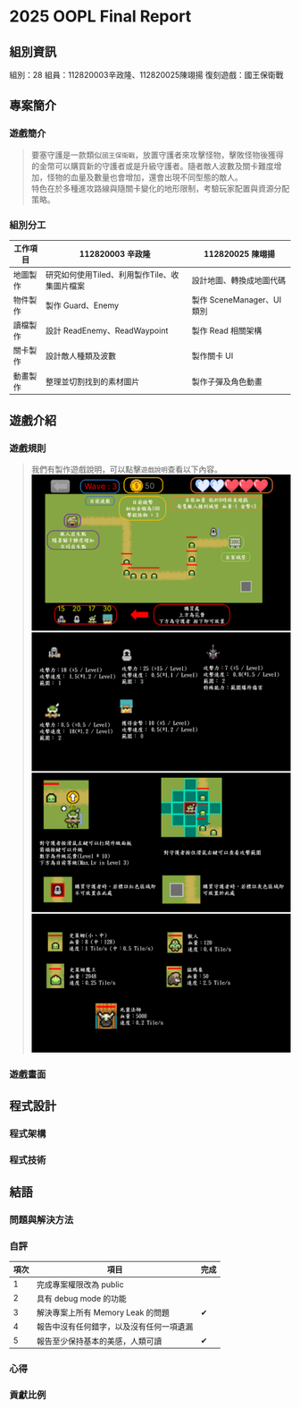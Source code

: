 # 2025 OOPL Final Report

## 組別資訊

組別：28
組員：112820003辛政隆、112820025陳翊揚
復刻遊戲：國王保衛戰

## 專案簡介

### 遊戲簡介
> 要塞守護是一款類似`國王保衛戰`，放置守護者來攻擊怪物，擊敗怪物後獲得的金幣可以購買新的守護者或是升級守護者。隨者敵人波數及關卡難度增加，怪物的血量及數量也會增加，還會出現不同型態的敵人。</br>
特色在於多種進攻路線與隨關卡變化的地形限制，考驗玩家配置與資源分配策略。

### 組別分工
| 工作項目 | 112820003 辛政隆 | 112820025 陳翊揚|
|----------|------------------------------|----------------------------------|
| 地圖製作 | 研究如何使用Tiled、利用製作Tile、收集圖片檔案 | 設計地圖、轉換成地圖代碼           |
| 物件製作 | 製作 Guard、Enemy             | 製作 SceneManager、UI 類別          |
| 讀檔製作 | 設計 ReadEnemy、ReadWaypoint  | 製作 Read 相關架構                |
| 關卡製作 | 設計敵人種類及波數             | 製作關卡 UI                       |
| 動畫製作 | 整理並切割找到的素材圖片        | 製作子彈及角色動畫                 |



## 遊戲介紹

### 遊戲規則
> 我們有製作遊戲說明，可以點擊`遊戲說明`查看以下內容。</br>
![教學頁面P1](.\Resources\Image\UI\Tutorial_1.png)
![教學頁面P2](.\Resources\Image\UI\Tutorial_2.png)
![教學頁面P3](.\Resources\Image\UI\Tutorial_3.png)
![教學頁面P4](.\Resources\Image\UI\Tutorial_4.png)

### 遊戲畫面

## 程式設計

### 程式架構
### 程式技術

## 結語

### 問題與解決方法
### 自評

| 項次 | 項目                   | 完成 |
|------|------------------------|-------|
| 1    | 完成專案權限改為 public |    |
| 2    | 具有 debug mode 的功能  |    |
| 3    | 解決專案上所有 Memory Leak 的問題  | ✔ |
| 4    | 報告中沒有任何錯字，以及沒有任何一項遺漏  |  |
| 5    | 報告至少保持基本的美感，人類可讀  | ✔ |

### 心得
### 貢獻比例